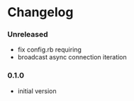 # Changelog

### Unreleased
* fix config.rb requiring
* broadcast async connection iteration

### 0.1.0
* initial version

